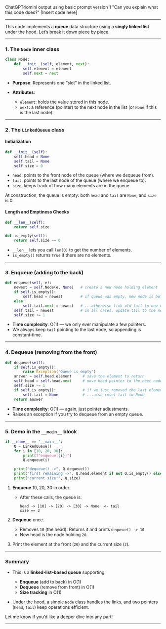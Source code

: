 ChatGPT4omini output using basic prompt version 1
"Can you explain what this code does?"
[Insert code here]

-----------------------------------------------------------------------------------------------------

This code implements a **queue** data structure using a **singly linked list** under the hood. Let’s break it down piece by piece.

---

### 1. The `Node` inner class

```python
class Node:
    def __init__(self, element, next):
        self.element = element
        self.next = next
```

* **Purpose**: Represents one “slot” in the linked list.
* **Attributes**:

  * `element`: holds the value stored in this node.
  * `next`: a reference (pointer) to the next node in the list (or `None` if this is the last node).

---

### 2. The `LinkedQueue` class

#### Initialization

```python
def __init__(self):
    self.head = None
    self.tail = None
    self.size = 0
```

* `head`: points to the front node of the queue (where we dequeue from).
* `tail`: points to the last node of the queue (where we enqueue to).
* `size`: keeps track of how many elements are in the queue.

At construction, the queue is empty: both `head` and `tail` are `None`, and `size` is 0.

#### Length and Emptiness Checks

```python
def __len__(self):
    return self.size

def is_empty(self):
    return self.size == 0
```

* `__len__` lets you call `len(Q)` to get the number of elements.
* `is_empty()` returns `True` if there are no elements.

---

### 3. Enqueue (adding to the back)

```python
def enqueue(self, e):
    newest = self.Node(e, None)   # create a new node holding element `e`
    if self.is_empty():
        self.head = newest        # if queue was empty, new node is both head...
    else:
        self.tail.next = newest   # ...otherwise link old tail to new node
    self.tail = newest            # in all cases, update tail to the new node
    self.size += 1
```

* **Time complexity**: O(1) — we only ever manipulate a few pointers.
* We always keep `tail` pointing to the last node, so appending is constant‐time.

---

### 4. Dequeue (removing from the front)

```python
def dequeue(self):
    if self.is_empty():
        raise Exception('Queue is empty')
    answer = self.head.element     # save the element to return
    self.head = self.head.next     # move head pointer to the next node
    self.size -= 1
    if self.is_empty():            # if we just removed the last element...
        self.tail = None           # ...also reset tail to None
    return answer
```

* **Time complexity**: O(1) — again, just pointer adjustments.
* Raises an exception if you try to dequeue from an empty queue.

---

### 5. Demo in the `__main__` block

```python
if __name__ == "__main__":
    Q = LinkedQueue()
    for i in [10, 20, 30]:
        print(f"enqueue({i})")
        Q.enqueue(i)

    print("dequeue() ->", Q.dequeue())
    print("first remaining ->", Q.head.element if not Q.is_empty() else None)
    print("current size:", Q.size)
```

1. **Enqueue** 10, 20, 30 in order.

   * After these calls, the queue is:

     ```
     head -> [10] -> [20] -> [30] -> None  <- tail
     size == 3
     ```
2. **Dequeue** once.

   * Removes `10` (the head). Returns it and prints `dequeue() -> 10`.
   * New head is the node holding `20`.
3. Print the element at the front (`20`) and the current size (`2`).

---

### Summary

* This is a **linked‐list–based queue** supporting:

  * **Enqueue** (add to back) in O(1)
  * **Dequeue** (remove from front) in O(1)
  * **Size tracking** in O(1)
* Under the hood, a simple `Node` class handles the links, and two pointers (`head`, `tail`) keep operations efficient.

Let me know if you’d like a deeper dive into any part!

-----------------------------------------------------------------------------------------------------